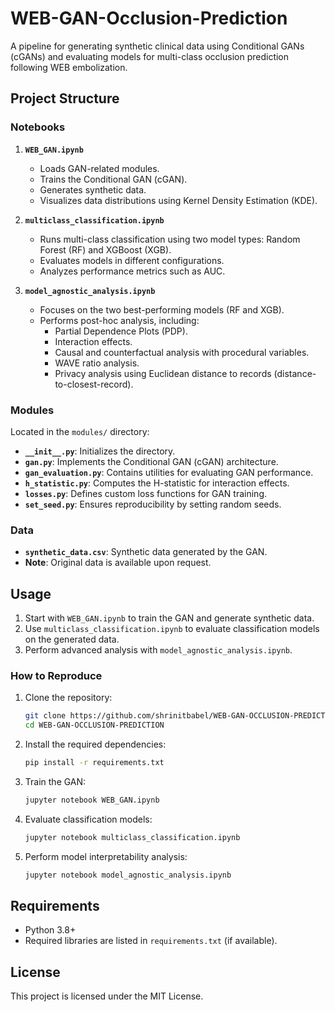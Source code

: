 # WEB-GAN-Occlusion-Prediction

A pipeline for generating synthetic clinical data using Conditional GANs (cGANs) and evaluating models for multi-class occlusion prediction following WEB embolization.

## Project Structure

### Notebooks
1. **`WEB_GAN.ipynb`**
    - Loads GAN-related modules.
    - Trains the Conditional GAN (cGAN).
    - Generates synthetic data.
    - Visualizes data distributions using Kernel Density Estimation (KDE).

2. **`multiclass_classification.ipynb`**
    - Runs multi-class classification using two model types: Random Forest (RF) and XGBoost (XGB).
    - Evaluates models in different configurations.
    - Analyzes performance metrics such as AUC.

3. **`model_agnostic_analysis.ipynb`**
    - Focuses on the two best-performing models (RF and XGB).
    - Performs post-hoc analysis, including:
      - Partial Dependence Plots (PDP).
      - Interaction effects.
      - Causal and counterfactual analysis with procedural variables.
      - WAVE ratio analysis.
      - Privacy analysis using Euclidean distance to records (distance-to-closest-record).

### Modules
Located in the `modules/` directory:
- **`__init__.py`**: Initializes the directory.
- **`gan.py`**: Implements the Conditional GAN (cGAN) architecture.
- **`gan_evaluation.py`**: Contains utilities for evaluating GAN performance.
- **`h_statistic.py`**: Computes the H-statistic for interaction effects.
- **`losses.py`**: Defines custom loss functions for GAN training.
- **`set_seed.py`**: Ensures reproducibility by setting random seeds.

### Data
- **`synthetic_data.csv`**: Synthetic data generated by the GAN.
- **Note**: Original data is available upon request.

## Usage
1. Start with `WEB_GAN.ipynb` to train the GAN and generate synthetic data.
2. Use `multiclass_classification.ipynb` to evaluate classification models on the generated data.
3. Perform advanced analysis with `model_agnostic_analysis.ipynb`.

### How to Reproduce
1. Clone the repository:
     ```bash
     git clone https://github.com/shrinitbabel/WEB-GAN-OCCLUSION-PREDICTION.git
     cd WEB-GAN-OCCLUSION-PREDICTION
     ```
2. Install the required dependencies:
     ```bash
     pip install -r requirements.txt
     ```
3. Train the GAN:
     ```bash
     jupyter notebook WEB_GAN.ipynb
     ```
4. Evaluate classification models:
     ```bash
     jupyter notebook multiclass_classification.ipynb
     ```
5. Perform model interpretability analysis:
     ```bash
     jupyter notebook model_agnostic_analysis.ipynb
     ```

## Requirements
- Python 3.8+
- Required libraries are listed in `requirements.txt` (if available).

## License
This project is licensed under the MIT License.
